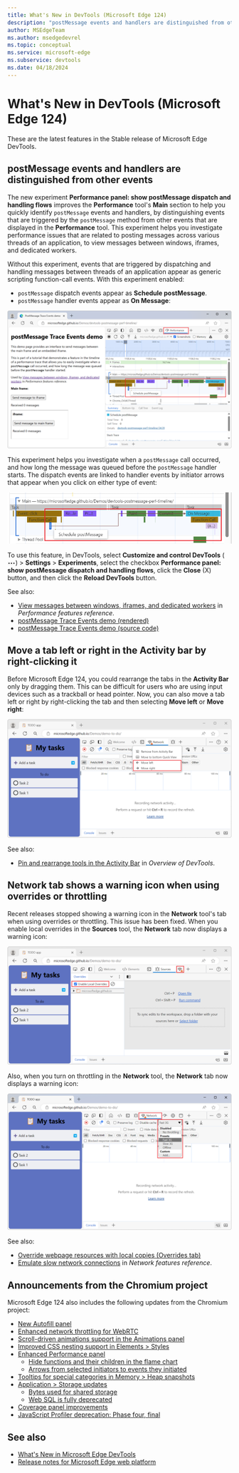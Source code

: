 ```yaml
---
title: What's New in DevTools (Microsoft Edge 124)
description: "postMessage events and handlers are distinguished from other events on the timeline. Move a tab left or right in the Activity bar by right-clicking it. Network tab shows a warning icon when using overrides or throttling. And more."
author: MSEdgeTeam
ms.author: msedgedevrel
ms.topic: conceptual
ms.service: microsoft-edge
ms.subservice: devtools
ms.date: 04/18/2024
---
```

# What's New in DevTools (Microsoft Edge 124)

These are the latest features in the Stable release of Microsoft Edge DevTools.


<!-- ------------------------------ 
todo video
#### Video: What's new in DevTools 115-125

[![Thumbnail image for video "What's new in DevTools 115-125"](./devtools-124-images/devtools-whatsnew-115-125.png)]
-->


<!-- ====================================================================== -->
## postMessage events and handlers are distinguished from other events

<!-- Subtitle: Easily investigate performance issues related to posting messages across various threads in applications.  -->

<!-- 2025/02/18: changed from "Timeline: Show postMessage dispatch and handling flows" -->

The new experiment **Performance panel: show postMessage dispatch and handling flows** improves the **Performance** tool's **Main** section to help you quickly identify `postMessage` events and handlers, by distinguishing events that are triggered by the `postMessage` method from other events that are displayed in the **Performance** tool.  This experiment helps you investigate performance issues that are related to posting messages across various threads of an application, to view messages between windows, iframes, and dedicated workers.

Without this experiment, events that are triggered by dispatching and handling messages between threads of an application appear as generic scripting function-call events.  With this experiment enabled:
* `postMessage` dispatch events appear as **Schedule postMessage**.
* `postMessage` handler events appear as **On Message**:

!["Schedule postMessage" events and "On Message" events in the Performance tool](./devtools-124-images/post-message-events.png)

This experiment helps you investigate when a `postMessage` call occurred, and how long the message was queued before the `postMessage` handler starts.  The dispatch events are linked to handler events by initiator arrows that appear when you click on either type of event:

![Arrows linking dispatch events to handler events](./devtools-124-images/post-message-events-arrows.png)

To use this feature, in DevTools, select **Customize and control DevTools** (![the Customize and control DevTools icon](./devtools-124-images/customize-and-control-devtools-icon.png)) > **Settings** > **Experiments**, select the checkbox **Performance panel: show postMessage dispatch and handling flows**, click the **Close** (X) button, and then click the **Reload DevTools** button.

See also:
* [View messages between windows, iframes, and dedicated workers](../../../performance/reference.md#view-messages-between-windows-iframes-and-dedicated-workers) in _Performance features reference_.
* [postMessage Trace Events demo (rendered)](https://microsoftedge.github.io/Demos/devtools-postmessage-perf-timeline/)
* [postMessage Trace Events demo (source code)](https://github.com/MicrosoftEdge/Demos/tree/main/devtools-postmessage-perf-timeline)


<!-- ====================================================================== -->
## Move a tab left or right in the Activity bar by right-clicking it

<!-- Subtitle: Move the tabs in the Activity bar left or right by using the tab's right-click menu. -->

Before Microsoft Edge 124, you could rearrange the tabs in the **Activity Bar** only by dragging them.  This can be difficult for users who are using input devices such as a trackball or head pointer.  Now, you can also move a tab left or right by right-clicking the tab and then selecting **Move left** or **Move right**:

![The context menu from right-clicking a tool's tab on the Activity bar](./devtools-124-images/rearrange-tab.png)

See also:
* [Pin and rearrange tools in the Activity Bar](../../../overview.md#pin-and-rearrange-tools-in-the-activity-bar) in _Overview of DevTools_.


<!-- ====================================================================== -->
## Network tab shows a warning icon when using overrides or throttling

<!-- Subtitle: The warning icon on the Network tab when overrides or throttling is enabled has been restored. -->

Recent releases stopped showing a warning icon in the **Network** tool's tab when using overrides or throttling.  This issue has been fixed.  When you enable local overrides in the **Sources** tool, the **Network** tab now displays a warning icon:

![Network tool's tab showing a warning icon when local overrides are used](./devtools-124-images/network-warning-icon-overrides.png)

Also, when you turn on throttling in the **Network** tool, the **Network** tab now displays a warning icon:

![Network tool's tab showing a warning icon when throttling is used](./devtools-124-images/network-warning-icon-throttling.png)

See also:
* [Override webpage resources with local copies (Overrides tab)](../../../javascript/overrides.md)
* [Emulate slow network connections](../../../network/reference.md#emulate-slow-network-connections) in _Network features reference_.


<!-- ====================================================================== -->
## Announcements from the Chromium project

Microsoft Edge 124 also includes the following updates from the Chromium project:

* [New Autofill panel](https://developer.chrome.com/blog/new-in-devtools-124#autofill)
* [Enhanced network throttling for WebRTC](https://developer.chrome.com/blog/new-in-devtools-124#throttling)
* [Scroll-driven animations support in the Animations panel](https://developer.chrome.com/blog/new-in-devtools-124#animations)
* [Improved CSS nesting support in Elements > Styles](https://developer.chrome.com/blog/new-in-devtools-124#nested-css)
* [Enhanced Performance panel](https://developer.chrome.com/blog/new-in-devtools-124#perf)
   * [Hide functions and their children in the flame chart](https://developer.chrome.com/blog/new-in-devtools-124#hide-func)
   * [Arrows from selected initiators to events they initiated](https://developer.chrome.com/blog/new-in-devtools-124#event-initiators)
* [Tooltips for special categories in Memory > Heap snapshots](https://developer.chrome.com/blog/new-in-devtools-124#heap)
* [Application > Storage updates](https://developer.chrome.com/blog/new-in-devtools-124#storage)
   * [Bytes used for shared storage](https://developer.chrome.com/blog/new-in-devtools-124#shared-storage-bytes)
   * [Web SQL is fully deprecated](https://developer.chrome.com/blog/new-in-devtools-124#web-sql)
* [Coverage panel improvements](https://developer.chrome.com/blog/new-in-devtools-124#coverage)
* [JavaScript Profiler deprecation: Phase four, final](https://developer.chrome.com/blog/new-in-devtools-124#js-profiler)


<!-- ====================================================================== -->
<!-- uncomment if content is copied from developer.chrome.com to this page -->

<!-- > [!NOTE]
> Portions of this page are modifications based on work created and [shared by Google](https://developers.google.com/terms/site-policies) and used according to terms described in the [Creative Commons Attribution 4.0 International License](https://creativecommons.org/licenses/by/4.0).
> The original page for announcements from the Chromium project is [What's New in DevTools (Chrome 124)](https://developer.chrome.com/blog/new-in-devtools-124) and is authored by Sofia Emelianova. -->


<!-- ====================================================================== -->
<!-- uncomment if content is copied from developer.chrome.com to this page -->

<!-- [![Creative Commons License](../../../../media/cc-logo/88x31.png)](https://creativecommons.org/licenses/by/4.0)
This work is licensed under a [Creative Commons Attribution 4.0 International License](https://creativecommons.org/licenses/by/4.0). -->


<!-- ====================================================================== -->
## See also

* [What's New in Microsoft Edge DevTools](../../whats-new.md)
* [Release notes for Microsoft Edge web platform](../../../../web-platform/release-notes/index.md)
